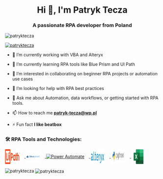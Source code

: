 <h1 align="center">Hi 👋, I'm Patryk Tecza</h1>
<h3 align="center">A passionate RPA developer from Poland</h3>

<p align="left"> <img src="https://komarev.com/ghpvc/?username=patryktecza&label=Profile%20views&color=0e75b6&style=flat" alt="patryktecza" /> </p>

<p align="left"> <a href="https://github.com/ryo-ma/github-profile-trophy"><img src="https://github-profile-trophy.vercel.app/?username=patryktecza" alt="patryktecza" /></a> </p>

- 🔭 I’m currently working with VBA and Alteryx 

- 🌱 I’m currently learning RPA tools like Blue Prism and UI Path

- 🤖 I’m interested in collaborating on beginner RPA projects or automation use cases

- 🤝 I’m looking for help with RPA best practices

- 💬 Ask me about Automation, data workflows, or getting started with RPA tools.

- 📫 How to reach me **patryk-tecza@wp.pl**

- ⚡ Fun fact **I like beatbox**

<h3 align="left">🛠️ RPA Tools and Technologies:</h3>

<p align="left">
  <a href="https://www.uipath.com/" target="_blank">
    <img src="assets/icons/uipath.png" alt="UiPath" width="48" height="48" style="vertical-align:middle; margin-right:15px;">
  </a>
  <a href="https://www.blueprism.com/" target="_blank">
    <img src="assets/icons/blueprism.png" alt="Blue Prism" width="48" height="48" style="vertical-align:middle; margin-right:15px;">
  </a>
  <a href="https://www.microsoft.com/en-us/power-automate" target="_blank">
    <img src="assets/icons/powerautomate.png" alt="Power Automate" width="48" height="48" style="vertical-align:middle; margin-right:15px;">
  </a>
  <a href="https://www.alteryx.com/" target="_blank">
    <img src="assets/icons/alteryx.png" alt="Alteryx" width="48" height="48" style="vertical-align:middle; margin-right:15px;">
  </a>
  <a href="https://www.python.org/" target="_blank">
    <img src="assets/icons/python.png" alt="Python" width="48" height="48" style="vertical-align:middle; margin-right:15px;">
  </a>
  <a href="https://www.microsoft.com/en-us/microsoft-365/excel" target="_blank">
    <img src="assets/icons/excel.png" alt="Excel VBA" width="48" height="48" style="vertical-align:middle; margin-right:15px;">
  </a>
</p>

<p><img align="left" src="https://github-readme-stats.vercel.app/api/top-langs?username=patryktecza&show_icons=true&locale=en&layout=compact" alt="patryktecza" /></p>

<p>&nbsp;<img align="center" src="https://github-readme-stats.vercel.app/api?username=patryktecza&show_icons=true&locale=en" alt="patryktecza" /></p>
